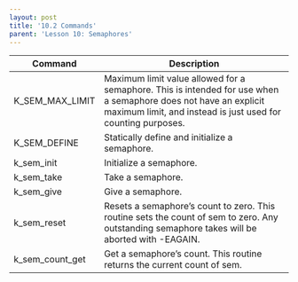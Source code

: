 ```yaml
---
layout: post
title: '10.2 Commands'
parent: 'Lesson 10: Semaphores'
---
```


| Command | Description |
| --- | --- |
| K_SEM_MAX_LIMIT |     Maximum limit value allowed for a semaphore. This is intended for use when a semaphore does not have an explicit maximum limit, and instead is just used for counting purposes. |
| K_SEM_DEFINE | Statically define and initialize a semaphore.  |
| k_sem_init | Initialize a semaphore.  |
| k_sem_take | Take a semaphore.  |
| k_sem_give | Give a semaphore.  |
| k_sem_reset | Resets a semaphore’s count to zero. This routine sets the count of sem to zero. Any outstanding semaphore takes will be aborted with -EAGAIN. |
| k_sem_count_get | Get a semaphore’s count. This routine returns the current count of sem. |